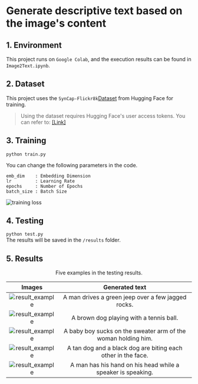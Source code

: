# Generate descriptive text based on the image's content

## 1. Environment
This project runs on ```Google Colab```, and the execution results can be found in ```Image2Text.ipynb```.   


## 2. Dataset
This project uses the ```SynCap-Flickr8k```[Dataset](https://huggingface.co/datasets/kargwalaryan/SynCap-Flickr8k) from Hugging Face for training.
> Using the dataset requires Hugging Face's user access tokens. You can refer to: [[Link]](https://huggingface.co/docs/hub/security-tokens)


## 3. Training
```python train.py```

You can change the following parameters in the code.
```
emb_dim    : Embedding Dimension
lr         : Learning Rate
epochs     : Number of Epochs
batch_size : Batch Size
```

![training loss](loss.png)


## 4. Testing  
```python test.py```  
The results will be saved in the ```/results``` folder.  


## 5. Results
<p align="center">Five examples in the testing results.</p>  

<div align="center"">
  
| Images | Generated text |
| :---: | :---: |
| ![result_example](results/2.png)  | A man drives a green jeep over a few jagged rocks.            |
| ![result_example](results/7.png)  | A brown dog playing with a tennis ball.                       |
| ![result_example](results/17.png) | A baby boy sucks on the sweater arm of the woman holding him. |
| ![result_example](results/18.png) | A tan dog and a black dog are biting each other in the face.  |
| ![result_example](results/20.png) | A man has his hand on his head while a speaker is speaking.   |

</div>
